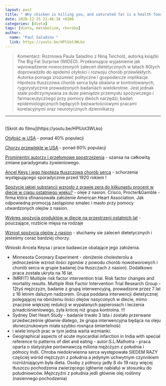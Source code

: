 ```yaml
---
layout: post
title: " Why chicken is killing you, and saturated fat is a health food, with Nina Teicholz  "
date: 2020-12-25 22:46:38 +0200
categories: [dieta]
tags: [dieta, metabolizm, choroba]
author:
  name: "Paul Saladino "
  link: https://youtu.be/HPlUot3WLko
---
```

> Komentarz: Rozmowa Paula Saladino z Niną Teicholz, autorką książki The Big Fat Surprise (WIDEO).
> Przekonujące wyjaśnienie jak wprowadzenie nowoczesnych zaleceń dietetycznych w latach 80tych doprowadziło do epidemii otyłości i rozwoju chorób przewlekłych. Autorka pomaga zrozumieć polityczne i gospodarcze implikacje. Hipoteza tłuszczowa chorób serca była obalana w kontrolowanych, rygorystycznie prowadzonych badaniach wielokrotnie. Jest jednak stale podtrzymywana za duże pieniądze przemysłu spożywczego i farmaceutycznego przy pomocy dwóch narzędzi; badań epidemiologicznych będących bezwartościowymi pracami korelacyjnymi oraz neurotycznych dziennikarzy

<hr>
<br>
[Skrót do filmu](https://youtu.be/HPlUot3WLko)


[Otyłość w USA](https://youtu.be/HPlUot3WLko?t=916) - ponad 40% populacji

[Chorzy przewlekle w USA](https://youtu.be/HPlUot3WLko?t=954) - ponad 60% populacji

[Prominentni autorzy i przełomowe spostrzeżenia](https://youtu.be/HPlUot3WLko?t=1389) - szansa na całkowitą zmiane paradygmatu żywieniowego.

[Ancel Keys i jego hipoteza tłuszczowa chorób serca](https://youtu.be/HPlUot3WLko?t=2030) - schorzenia występującego sporadycznie przed 1920 rokiem !

[Spożycie jakiej substancji wzrosło z prawie zera do kilkunastu procent w diecie w ciągu ostatniego wieku?](https://youtu.be/HPlUot3WLko?t=2375) - oleje z nasion. Crisco, Procter&Gamble - firma która sfinansowała założenie American Heart Association.
Jak odpowiedną promocją zastąpiono smalec i masło przy pomocy utwardzonych olejów z nasion.

[Wykres spożycia produktów w diecie na przestrzeni ostatnich lat](https://youtu.be/HPlUot3WLko?t=3108) - pouczające, rozbicie mięsa na rodzaje

[Wzrost spożycia olejów z nasion](https://youtu.be/HPlUot3WLko?t=3233) - słuchamy sie zaleceń dietetycznych i jesteśmy coraz bardziej chorzy.

Wnioski Ancela Keysa i prace badawcze obalające jego założenia.

- Minnesota Coronary Experiment - obniżenie cholesterolu a jednocześnie wzrost ilości zgonów z powodu chorób nowotworowych i chorób serca w grupie badanej (na tłuszczach z nasion). Dodatkowo praca została ukryta na 16 lat.
- (MRFIT) Multiple risk factor intervention trial. Risk factor changes and mortality results. Multiple Risk Factor Intervention Trial Research Group - 12tyś mężczyzn, badanie z grupą interwencyjną, prowadzone przez 7 lat z 16 letnim dalszym nadzorem. Grupa poddana interwencji dietetycznej polegającej na obniżeniu ilości olejów nasyconych w diecie, mimo znacznie większej redukcji w wypalanych papierosach i leczenia p/nadciśnieniowego, żyła krócej niż grupa kontrolna. !!!
- Sydney Diet Heart Study - badanie trwało 3 lata i zostało przerwane przedwcześnie głównie dlatego, że grupa interwencyjna będąca na oleju słonecznukowym miała szybko rosnąca śmiertelność
- i wiele innych prac w tym jedna warta wzmianki:
- Geographical aspects of acute myocardial infarction in India with special reference to patterns of diet and eating - autor:S.L.Malhotra - praca oparta o statystyke porównawczą miliona mężczyzn z południa i północy Indii. Chroba niedokrwienna serca występowała SIEDEM RAZY częściej wśród mężczyzn z południa a jedynym uchwytnym czynnikiem rozróżniającym była dieta. Osoby z północy jadły 8 do 19 razy więcej tłuszczu pochodzenia zwierzęcego (głównie nabiału) w stosunku do południowców. Mężczyźni z południa jedli głównie olej roślinny (nasiennego pochodzenia)
